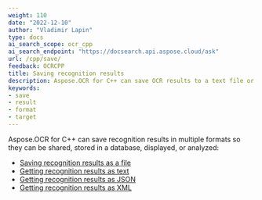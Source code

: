 ```yaml
---
weight: 110
date: "2022-12-10"
author: "Vladimir Lapin"
type: docs
ai_search_scope: ocr_cpp
ai_search_endpoint: "https://docsearch.api.aspose.cloud/ask"
url: /cpp/save/
feedback: OCRCPP
title: Saving recognition results
description: Aspose.OCR for C++ can save OCR results to a text file or return them as text, XML, or JSON.
keywords:
- save
- result
- format
- target
---
```


Aspose.OCR for C++ can save recognition results in multiple formats so they can be shared, stored in a database, displayed, or analyzed:

- [Saving recognition results as a file](/ocr/cpp/save-file/)
- [Getting recognition results as text](/ocr/cpp/save-text/)
- [Getting recognition results as JSON](/ocr/cpp/save-json/)
- [Getting recognition results as XML](/ocr/cpp/save-xml/)
